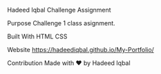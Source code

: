 Hadeed Iqbal Challenge Assignment

Purpose
Challenge 1 class asignment.

Built With
HTML
CSS

Website
https://hadeediqbal.github.io/My-Portfolio/

Contribution
Made with ❤️ by Hadeed Iqbal
